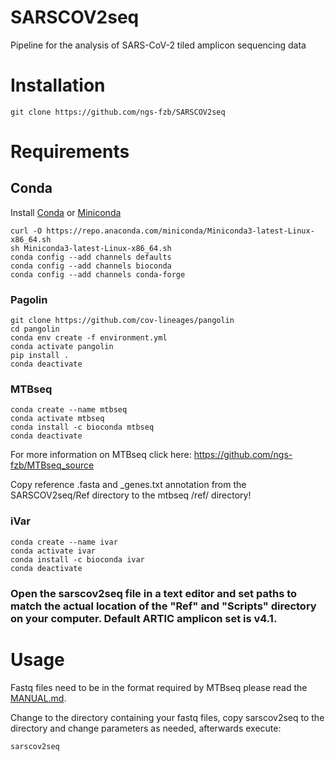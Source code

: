 # SARSCOV2seq
Pipeline for the analysis of SARS-CoV-2 tiled amplicon sequencing data

# Installation
```
git clone https://github.com/ngs-fzb/SARSCOV2seq
```
# Requirements

## Conda
Install [Conda](https://conda.io/docs/) or [Miniconda](https://conda.io/miniconda.html)
```
curl -O https://repo.anaconda.com/miniconda/Miniconda3-latest-Linux-x86_64.sh
sh Miniconda3-latest-Linux-x86_64.sh
conda config --add channels defaults
conda config --add channels bioconda
conda config --add channels conda-forge
```
### Pagolin
```
git clone https://github.com/cov-lineages/pangolin
cd pangolin
conda env create -f environment.yml
conda activate pangolin
pip install . 
conda deactivate
```

### MTBseq
```
conda create --name mtbseq
conda activate mtbseq
conda install -c bioconda mtbseq
conda deactivate
```

For more information on MTBseq click here: https://github.com/ngs-fzb/MTBseq_source

Copy reference .fasta and _genes.txt annotation from the SARSCOV2seq/Ref directory to the mtbseq /ref/ directory!

### iVar
```
conda create --name ivar
conda activate ivar
conda install -c bioconda ivar
conda deactivate
```

### Open the sarscov2seq file in a text editor and set paths to match the actual location of the "Ref" and "Scripts" directory on your computer. Default ARTIC amplicon set is v4.1.

# Usage
Fastq files need to be in the format required by MTBseq please read the [MANUAL.md](https://github.com/ngs-fzb/MTBseq_source/blob/master/MANUAL.md).

Change to the directory containing your fastq files, copy sarscov2seq to the directory and change parameters as needed, afterwards execute:
```
sarscov2seq
```

